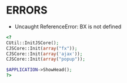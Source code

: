 # ERRORS

- Uncaught ReferenceError: BX is not defined

```php
<?
CUtil::InitJSCore();
CJSCore::Init(array("fx"));
CJSCore::Init(array('ajax'));
CJSCore::Init(array("popup"));

$APPLICATION->ShowHead();
?>
```